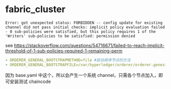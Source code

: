 # fabric_cluster

```
Error: got unexpected status: FORBIDDEN -- config update for existing channel did not pass initial checks: implicit policy evaluation failed - 0 sub-policies were satisfied, but this policy requires 1 of the 'Writers' sub-policies to be satisfied: permission denied
```

see https://stackoverflow.com/questions/54716671/failed-to-reach-implicit-threshold-of-1-sub-policies-required-1-remaining-perm

```yaml
- ORDERER_GENERAL_BOOTSTRAPMETHOD=file #启动排序节点的方法
- ORDERER_GENERAL_BOOTSTRAPFILE=/var/hyperledger/orderer/orderer.genesis.block # 创世区块的路径
```

因为 base.yaml 中这个，所以会产生一个系统 channel，只需各个节点加入，即可安装测试 chaincode
